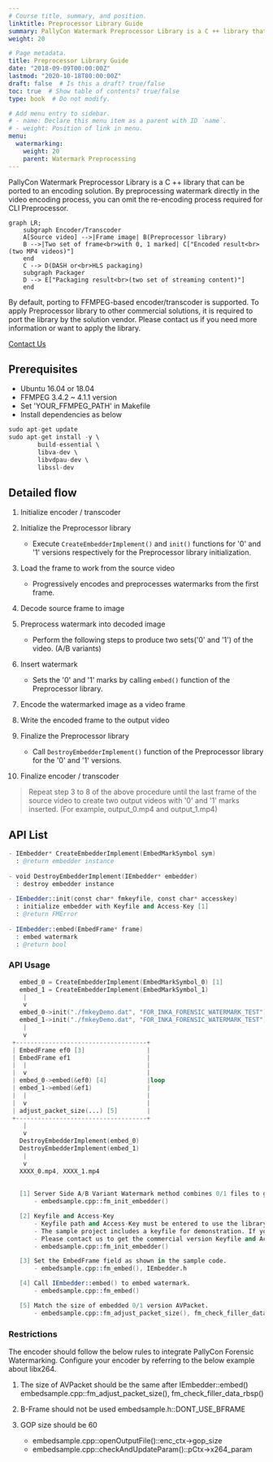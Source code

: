 ```yaml
---
# Course title, summary, and position.
linktitle: Preprocessor Library Guide
summary: PallyCon Watermark Preprocessor Library is a C ++ library that can be ported to an encoding solution.
weight: 20

# Page metadata.
title: Preprocessor Library Guide
date: "2018-09-09T00:00:00Z"
lastmod: "2020-10-18T00:00:00Z"
draft: false  # Is this a draft? true/false
toc: true  # Show table of contents? true/false
type: book  # Do not modify.

# Add menu entry to sidebar.
# - name: Declare this menu item as a parent with ID `name`.
# - weight: Position of link in menu.
menu:
  watermarking:
    weight: 20
    parent: Watermark Preprocessing
---
```


PallyCon Watermark Preprocessor Library is a C ++ library that can be ported to an encoding solution. By preprocessing watermark directly in the video encoding process, you can omit the re-encoding process required for CLI Preprocessor.

```mermaid
graph LR;
    subgraph Encoder/Transcoder
    A[Source video] -->|Frame image| B(Preprocessor library)
    B -->|Two set of frame<br>with 0, 1 marked| C["Encoded result<br>(two MP4 videos)"]
    end
    C --> D(DASH or<br>HLS packaging)
    subgraph Packager
    D --> E["Packaging result<br>(two set of streaming content)"]
    end
```

By default, porting to FFMPEG-based encoder/transcoder is supported. To apply Preprocessor library to other commercial solutions, it is required to port the library by the solution vendor. Please contact us if you need more information or want to apply the library.

<a href="https://www.pallycon.com/contact/" target="_blank" class="btn btn-primary">Contact Us</a>

## Prerequisites

- Ubuntu 16.04 or 18.04 
- FFMPEG 3.4.2 ~ 4.1.1 version
- Set 'YOUR_FFMPEG_PATH' in Makefile
- Install dependencies as below

```s
sudo apt-get update
sudo apt-get install -y \
		build-essential \
		libva-dev \
		libvdpau-dev \
		libssl-dev
```

## Detailed flow

1. Initialize encoder / transcoder 

2. Initialize the Preprocessor library
    - Execute `CreateEmbedderImplement()` and `init()` functions for '0' and '1' versions respectively for the Preprocessor library initialization.

3. Load the frame to work from the source video
    - Progressively encodes and preprocesses watermarks from the first frame.

4. Decode source frame to image

5. Preprocess watermark into decoded image
    - Perform the following steps to produce two sets('0' and '1') of the video. (A/B variants)

6. Insert watermark
    - Sets the '0' and '1' marks by calling `embed()` function of the Preprocessor library.

7. Encode the watermarked image as a video frame

8. Write the encoded frame to the output video

9. Finalize the Preprocessor library
    - Call `DestroyEmbedderImplement()` function of the Preprocessor library for the '0' and '1' versions.

10. Finalize encoder / transcoder

> Repeat step 3 to 8 of the above procedure until the last frame of the source video to create two output videos with '0' and '1' marks inserted. (For example, output_0.mp4 and output_1.mp4)

## API List

```s
- IEmbedder* CreateEmbedderImplement(EmbedMarkSymbol sym)
  : @return embedder instance
  
- void DestroyEmbedderImplement(IEmbedder* embedder)
  : destroy embedder instance
    
- IEmbedder::init(const char* fmkeyfile, const char* accesskey)
  : initialize embedder with Keyfile and Access-Key [1]
  : @return FMError
    
- IEmbedder::embed(EmbedFrame* frame)
  : embed watermark
  : @return bool
```

### API Usage

```s
   embed_0 = CreateEmbedderImplement(EmbedMarkSymbol_0) [1]
   embed_1 = CreateEmbedderImplement(EmbedMarkSymbol_1)
    |
    v
   embed_0->init("./fmkeyDemo.dat", "FOR_INKA_FORENSIC_WATERMARK_TEST") [2]
   embed_1->init("./fmkeyDemo.dat", "FOR_INKA_FORENSIC_WATERMARK_TEST")
    |
    v
 +------------------------------------+
 | EmbedFrame ef0 [3]                 |
 | EmbedFrame ef1                     |
 |  |                                 |
 |  v                                 |
 | embed_0->embed(&ef0) [4]           |loop
 | embed_1->embed(&ef1)               |
 |  |                                 |
 |  v                                 |
 | adjust_packet_size(...) [5]        |
 +------------------------------------+
    |
    v
   DestroyEmbedderImplement(embed_0)
   DestroyEmbedderImplement(embed_1)
    |
    v
   XXXX_0.mp4, XXXX_1.mp4
   
   
   [1] Server Side A/B Variant Watermark method combines 0/1 files to generate unique user information. Create two instances for the 0/1 output files.
       - embedsample.cpp::fm_init_embedder()

   [2] Keyfile and Access-Key
       - Keyfile path and Access-Key must be entered to use the library.
       - The sample project includes a keyfile for demonstration. If you use the demo key, the 'Pallycon Demo' text will appear at the top left of the result video, and there are no other functional restrictions.
       - Please contact us to get the commercial version Keyfile and Access-Key.
       - embedsample.cpp::fm_init_embedder()

   [3] Set the EmbedFrame field as shown in the sample code.
       - embedsample.cpp::fm_embed(), IEmbedder.h

   [4] Call IEmbedder::embed() to embed watermark.
       - embedsample.cpp::fm_embed()

   [5] Match the size of embedded 0/1 version AVPacket.
       - embedsample.cpp::fm_adjust_packet_size(), fm_check_filler_data_rbsp()
```

### Restrictions

The encoder should follow the below rules to integrate PallyCon Forensic Watermarking.
Configure your encoder by referring to the below example about libx264.

1. The size of AVPacket should be the same after IEmbedder::embed()
   embedsample.cpp::fm_adjust_packet_size(), fm_check_filler_data_rbsp()

2. B-Frame should not be used
   embedsample.h::DONT_USE_BFRAME

3. GOP size should be 60
   - embedsample.cpp::openOutputFile()::enc_ctx->gop_size
   - embedsample.cpp::checkAndUpdateParam()::pCtx->x264_param
